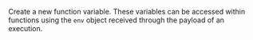 Create a new function variable. These variables can be accessed within functions using the `env` object received through the payload of an execution.